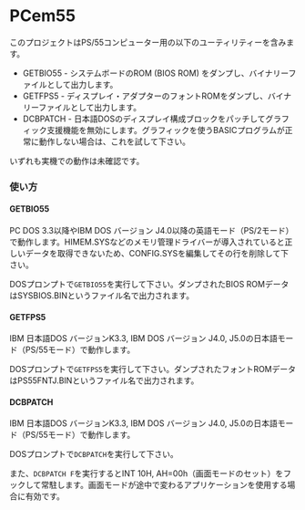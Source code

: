 PCem55
=======
このプロジェクトはPS/55コンピューター用の以下のユーティリティーを含みます。

* GETBIO55 - システムボードのROM (BIOS ROM) をダンプし、バイナリーファイルとして出力します。
* GETFPS5 - ディスプレイ・アダプターのフォントROMをダンプし、バイナリーファイルとして出力します。
* DCBPATCH - 日本語DOSのディスプレイ構成ブロックをパッチしてグラフィック支援機能を無効にします。グラフィックを使うBASICプログラムが正常に動作しない場合は、これを試して下さい。

いずれも実機での動作は未確認です。

### 使い方

#### GETBIO55

PC DOS 3.3以降やIBM DOS バージョン J4.0以降の英語モード（PS/2モード）で動作します。HIMEM.SYSなどのメモリ管理ドライバーが導入されていると正しいデータを取得できないため、CONFIG.SYSを編集してその行を削除して下さい。

DOSプロンプトで`GETBIO55`を実行して下さい。ダンプされたBIOS ROMデータはSYSBIOS.BINというファイル名で出力されます。

#### GETFPS5

IBM 日本語DOS バージョンK3.3, IBM DOS バージョン J4.0, J5.0の日本語モード（PS/55モード）で動作します。

DOSプロンプトで`GETFPS5`を実行して下さい。ダンプされたフォントROMデータはPS55FNTJ.BINというファイル名で出力されます。

#### DCBPATCH

IBM 日本語DOS バージョンK3.3, IBM DOS バージョン J4.0, J5.0の日本語モード（PS/55モード）で動作します。

DOSプロンプトで`DCBPATCH`を実行して下さい。

また、`DCBPATCH F`を実行するとINT 10H, AH=00h（画面モードのセット）をフックして常駐します。画面モードが途中で変わるアプリケーションを使用する場合に有効です。